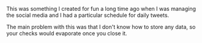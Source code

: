 This was something I created for fun a long time ago when I was managing the social media and I had a particular schedule for daily tweets.

The main problem with this was that I don't know how to store any data, so your checks would evaporate once you close it.